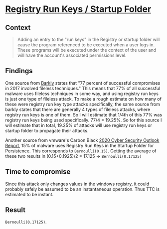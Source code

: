 # [Registry Run Keys / Startup Folder](https://attack.mitre.org/techniques/T1060/)

## Context
>Adding an entry to the "run keys" in the Registry or startup folder will cause the program referenced to be executed when a user logs in. These programs will be executed under the context of the user and will have the account's associated permissions level.

## Findings
One source from [Barkly](https://dsimg.ubm-us.net/envelope/395823/551993/Fileless%20Attack%20Survival%20Guide.pdf) states that "77 percent of successful compromises in 2017 involved fileless techniques." This means that 77% of all successful malware uses fileless techniques in some way, and using registry run keys is just one type of fileless attack. To make a rough estimate on how many of these were registry run key type attacks specifically, the same source from barkly states that there are generally 4 types of fileless attacks, where registry run keys is one of them. So I will estimate that 1/4th of this 77% was registry run keys being used specifically. 77/4 = 19.25%. So for this source I will estimate that in total, 19.25% of attacks will use registry run keys or startup folder to propagate their attacks. 

Another source from vmware's Carbon Black [2020 Cyber Security Outlook Report](https://content.carbonblack.com/c/vmwcb-threat-report-?x=f_lWMB), 15% of malware uses Registry Run Keys in the Startup Folder for Persistence. This corresponds to ```Bernoulli(0.15)```. Getting the average of these two results in (0.15+0.1925)/2 = 17.125 -> ```Bernoulli(0.17125)```

## Time to compromise
Since this attack only changes values in the windows registry, it could probably safely be assumed to be an instantaneous operation. Thus TTC is estimated to be instant. 

## Result
```Bernoulli(0.17125)```. 

